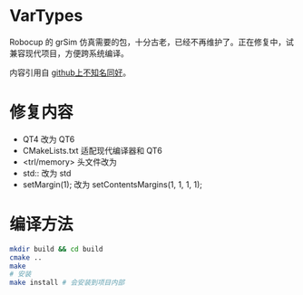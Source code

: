 # VarTypes

Robocup 的 grSim 仿真需要的包，十分古老，已经不再维护了。正在修复中，试兼容现代项目，方便跨系统编译。

内容引用自 [github上不知名同好](https://github.com/szi/vartypes")。


# 修复内容

- QT4 改为 QT6
- CMakeLists.txt 适配现代编译器和 QT6
- <trl/memory> 头文件改为 <memory>
- std:: 改为 std
- setMargin(1); 改为 setContentsMargins(1, 1, 1, 1);

# 编译方法

```bash
mkdir build && cd build
cmake ..
make
# 安装
make install # 会安装到项目内部
```

